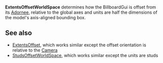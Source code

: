 **ExtentsOffsetWorldSpace** determines how the BillboardGui is offset from its [Adornee](https://developer.roblox.com/en-us/api-reference/property/BillboardGui/Adornee), relative to the global axes and units are half the dimensions of the model's axis-aligned bounding box.

See also
--------

*   [ExtentsOffset](https://developer.roblox.com/en-us/api-reference/property/BillboardGui/ExtentsOffset), which works similar except the offset orientation is relative to the [Camera](https://developer.roblox.com/en-us/api-reference/class/Camera)
*   [StudsOffsetWorldSpace](https://developer.roblox.com/en-us/api-reference/property/BillboardGui/StudsOffsetWorldSpace), which works similar except the units are studs